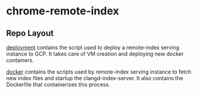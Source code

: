 # chrome-remote-index

## Repo Layout

[deployment](deployment/) contains the script used to deploy a remote-index
serving instance to GCP. It takes care of VM creation and deploying new docker
containers.

[docker](docker/) contains the scripts used by remote-index serving instance to
fetch new index files and startup the clangd-index-server. It also contains the
Dockerfile that containerizes this process.

